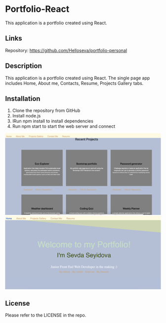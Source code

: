 # Portfolio-React
This application is a portfolio created using React.

## Links

Repository: https://github.com/Helloseva/portfolio-personal 


## Description 

This application is a portfolio created using React. The single page app includes Home, About me, Contacts, Resume, Projects Gallery tabs.


## Installation

1. Clone the repository from GitHub 
2. Install node.js
3. IRun npm install to install dependencies
4. Run npm start to start the web server and connect


![screenshot of page](public/Screenshot.png)
![screenshot of page](public/Screenshot2.png)

## License

Please refer to the LICENSE in the repo.
